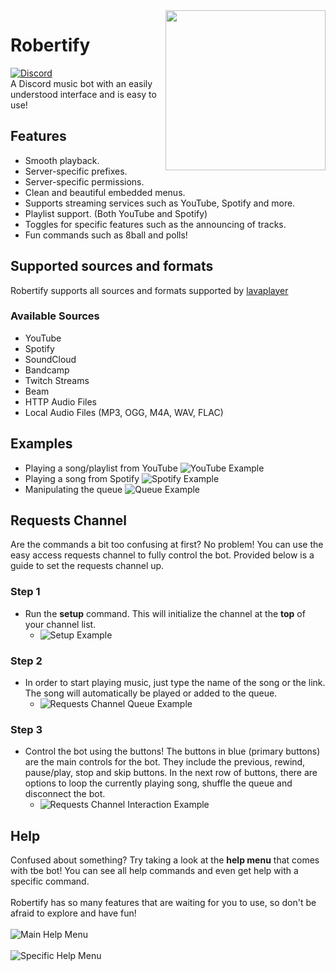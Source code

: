 <img align="right" src="https://i.imgur.com/HkAHWq5.png" height="256" width="256">

# Robertify
[![Discord](https://discordapp.com/api/guilds/304828928223084546/widget.png)](https://discord.gg/2qcgtCXSQ5) <br>
A Discord music bot with an easily understood interface and is easy to use!

## Features
- Smooth playback.
- Server-specific prefixes.
- Server-specific permissions.
- Clean and beautiful embedded menus.
- Supports streaming services such as YouTube, Spotify and more.
- Playlist support. (Both YouTube and Spotify)
- Toggles for specific features such as the announcing of tracks.
- Fun commands such as 8ball and polls!

## Supported sources and formats
Robertify supports all sources and formats supported by [lavaplayer](https://github.com/sedmelluq/lavaplayer#supported-formats)
### Available Sources
- YouTube
- Spotify
- SoundCloud
- Bandcamp
- Twitch Streams
- Beam
- HTTP Audio Files
- Local Audio Files (MP3, OGG, M4A, WAV, FLAC)

## Examples
- Playing a song/playlist from YouTube
![YouTube Example](https://i.imgur.com/iRkqu0Q.gif)
- Playing a song from Spotify
![Spotify Example](https://i.imgur.com/vvCKIti.gif)
- Manipulating the queue
![Queue Example](https://i.imgur.com/LrduXSV.gif)

## Requests Channel
Are the commands a bit too confusing at first? No problem! You can
use the easy access requests channel to fully control the bot. Provided below is a guide
to set the requests channel up.

### Step 1

- Run the **setup** command. This will initialize the channel at the **top** of your channel list.
  - ![Setup Example](https://i.imgur.com/QAaCTfS.gif)

### Step 2

- In order to start playing music, just type the name of the song or the link. The song will automatically be played or added to the queue.
  - ![Requests Channel Queue Example](https://i.imgur.com/arWjIu4.gif)

### Step 3

- Control the bot using the buttons! The buttons in blue (primary buttons) are the main controls for the bot. They include the previous, rewind, pause/play, stop and skip buttons. In the next row of buttons, there are options to loop the currently playing song, shuffle the queue and disconnect the bot.
  - ![Requests Channel Interaction Example](https://i.imgur.com/Tuc8hdm.gif)

## Help
Confused about something? Try taking a look at the **help menu** that comes with tbe bot! You can see all help commands and even get help with a specific command. <br><br>
Robertify has so many features that are waiting for you to use, so don't be afraid to explore and have fun!<br><br>
![Main Help Menu](https://i.imgur.com/TbZVyBi.png) <br><br>
![Specific Help Menu](https://i.imgur.com/X4575hL.png)